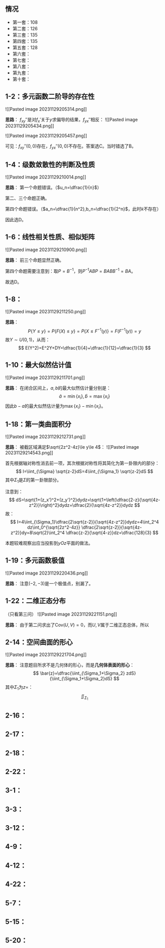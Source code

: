 
## 情况

- 第一套：108
- 第二套：126
- 第三套：135
- 第四套：135
- 第五套：128
- 第六套：
- 第七套：
- 第八套：
- 第九套：
- 第十套：

## 1-2：多元函数二阶导的存在性

![[Pasted image 20231129205314.png]]

**思路**：
$f_{xy}''$是对$f_x'$关于$y$求偏导的结果，$f_{yx}''$相反：
![[Pasted image 20231129205434.png]]

![[Pasted image 20231129205457.png]]

可见：$f_{xy}''(0,0)$存在，$f_{yx}''(0,0)$不存在。答案选C。当时错选了B。

## 1-4：级数敛散性的判断及性质

![[Pasted image 20231129210014.png]]

**思路**：
第一个命题错误。（$u_n=\dfrac{1}{n}$）

第二、三个命题正确。

第四个命题错误。（$a_n=\dfrac{1}{n^2},b_n=\dfrac{1}{2^n}$，此时$k$不存在）

因此选D。

## 1-6：线性相关性质、相似矩阵

![[Pasted image 20231129210900.png]]

**思路**：
前三个命题显然正确。

第四个命题需要注意到：取$P=B^{-1}$，则$P^{-1}ABP=BABB^{-1}=BA$。

故选D。

## 1-8：

![[Pasted image 20231129211250.png]]

**思路**：
$$
P\{Y\le y\}=P\{F(X)\le y\}=P\{X\le F^{-1}(y)\}=F(F^{-1}(y))=y
$$
故$Y\sim U(0,1)$，从而：
$$
E(Y^2)=E^2Y+DY=\dfrac{1}{4}+\dfrac{1}{12}=\dfrac{1}{3}
$$

## 1-10：最大似然估计值

![[Pasted image 20231129211701.png]]

**思路**：
在闭合区间上，$a,b$的最大似然估计量分别是：
$$
\hat{a}=\min\{x_i\},\hat{b}=\max\{x_i\}
$$
因此$b-a$的最大似然估计量为$\max\{x_i\}-\min\{x_i\}$。

## 1-18：第一类曲面积分

![[Pasted image 20231129212731.png]]

**思路**：
被截区域满足$\sqrt{2z^2-4z}\le y\le 4$：
![[Pasted image 20231129214543.png]]

首先根据轴对称性消去前一项，其次根据对称性将其简化为第一卦限内的部分：
$$
I=\iint_{\Sigma} \sqrt{z-2}dS=4\iint_{\Sigma_1} \sqrt{z-2}dS
$$
其中$\Sigma_1$是$\Sigma$的第一卦限部分。

注意到：
$$
dS=\sqrt{1+(z_x')^2+(z_y')^2}dydz=\sqrt{1+\left(\dfrac{2-z}{\sqrt{4z-z^2}}\right)^2}dydz=\dfrac{2}{\sqrt{4z-z^2}}dydz
$$
故：
$$
I=4\iint_{\Sigma_1}\dfrac{2\sqrt{z-2}}{\sqrt{4z-z^2}}dydz=4\int_2^4 dz\int_0^{\sqrt{2z^2-4z}} \dfrac{2\sqrt{z-2}}{\sqrt{4z-z^2}}dy=8\sqrt{2}\int_2^4 \dfrac{z-2}{\sqrt{4-z}}dz=\dfrac{128}{3}
$$

本题较难观察出应当投影到$yOz$平面的做法。

## 1-19：多元函数极值

![[Pasted image 20231129220436.png]]

**思路**：
注意$(-2,-3)$是一个极值点，别漏了。

## 1-22：二维正态分布

（只看第三问）
![[Pasted image 20231129221151.png]]

**思路**：
由于第二问求出了$\text{Cov}(U,V)=0$，而$U,V$属于二维正态总体，所以

## 2-14：空间曲面的形心

![[Pasted image 20231129221704.png]]

**思路**：
注意题目所求不是几何体的形心，而是**几何体表面的形心**：
$$
\bar{z}=\dfrac{\iint_{\Sigma_1+\Sigma_2} zdS}{\iint_{\Sigma_1+\Sigma_2}dS}
$$
其中$\Sigma_1$为$z=$：
$$
\iint_{\Sigma_1} 
$$

## 2-16：

## 2-17：

## 2-18：

## 2-22：

## 3-1：

## 3-3：

## 3-12：

## 4-9：

## 4-12：

## 4-22：

## 5-7：

## 5-15：

## 5-20：